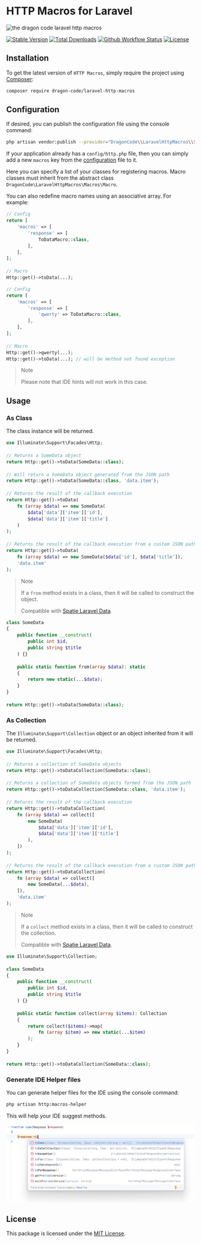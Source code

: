 # HTTP Macros for Laravel

![the dragon code laravel http macros](https://preview.dragon-code.pro/the-dragon-code/http-macros.svg?brand=laravel&mode=dark)

[![Stable Version][badge_stable]][link_packagist]
[![Total Downloads][badge_downloads]][link_packagist]
[![Github Workflow Status][badge_build]][link_build]
[![License][badge_license]][link_license]

## Installation

To get the latest version of `HTTP Macros`, simply require the project using [Composer](https://getcomposer.org):

```Bash
composer require dragon-code/laravel-http-macros
```

## Configuration

If desired, you can publish the configuration file using the console command:

```bash
php artisan vendor:publish --provider="DragonCode\\LaravelHttpMacros\\ServiceProvider"
```

If your application already has a `config/http.php` file, then you can simply add a new `macros` key from the
[configuration](config/http.php) file to it.

Here you can specify a list of your classes for registering macros.
Macro classes must inherit from the abstract class `DragonCode\LaravelHttpMacros\Macros\Macro`.

You can also redefine macro names using an associative array. For example:

```php
// Config
return [
    'macros' => [
        'response' => [
            ToDataMacro::class,
        ],
    ],
];

// Macro
Http::get()->toData(...);
```

```php
// Config
return [
    'macros' => [
        'response' => [
            'qwerty' => ToDataMacro::class,
        ],
    ],
];

// Macro
Http::get()->qwerty(...);
Http::get()->toData(...); // will be method not found exception
```

> Note
>
> Please note that IDE hints will not work in this case.

## Usage

### As Class

The class instance will be returned.

```php
use Illuminate\Support\Facades\Http;

// Returns a SomeData object
return Http::get()->toData(SomeData::class);

// Will return a SomeData object generated from the JSON path
return Http::get()->toData(SomeData::class, 'data.item');

// Returns the result of the callback execution
return Http::get()->toData(
    fn (array $data) => new SomeData(
        $data['data']['item']['id'],
        $data['data']['item']['title']
    )
);

// Returns the result of the callback execution from a custom JSON path
return Http::get()->toData(
    fn (array $data) => new SomeData($data['id'], $data['title']),
    'data.item'
);
```

> Note
>
> If a `from` method exists in a class, then it will be called to construct the object.
>
> Compatible with [Spatie Laravel Data](https://spatie.be/docs/laravel-data).

```php
class SomeData
{
    public function __construct(
        public int $id,
        public string $title
    ) {}
    
    public static function from(array $data): static
    {
        return new static(...$data);
    }
}

return Http::get()->toData(SomeData::class);
```

### As Collection

The `Illuminate\Support\Collection` object or an object inherited from it will be returned.

```php
use Illuminate\Support\Facades\Http;

// Returns a collection of SomeData objects
return Http::get()->toDataCollection(SomeData::class);

// Returns a collection of SomeData objects formed from the JSON path
return Http::get()->toDataCollection(SomeData::class, 'data.item');

// Returns the result of the callback execution
return Http::get()->toDataCollection(
    fn (array $data) => collect([
        new SomeData(
            $data['data']['item']['id'],
            $data['data']['item']['title']
        ),
    ])
);

// Returns the result of the callback execution from a custom JSON path
return Http::get()->toDataCollection(
    fn (array $data) => collect([
        new SomeData(...$data),
    ]),
    'data.item'
);
```

> Note
>
> If a `collect` method exists in a class, then it will be called to construct the collection.
>
> Compatible with [Spatie Laravel Data](https://spatie.be/docs/laravel-data).

```php
use Illuminate\Support\Collection;

class SomeData
{
    public function __construct(
        public int $id,
        public string $title
    ) {}
    
    public static function collect(array $items): Collection
    {
        return collect($items)->map(
            fn (array $item) => new static(...$item)
        );
    }
}

return Http::get()->toDataCollection(SomeData::class);
```

### Generate IDE Helper files

You can generate helper files for the IDE using the console command:

```Bash
php artisan http:macros-helper
```

This will help your IDE suggest methods.

![IDE Helper](.github\images\ide-helper.png)

## License

This package is licensed under the [MIT License](LICENSE).


[badge_build]:          https://img.shields.io/github/actions/workflow/status/TheDragonCode/laravel-http-macros/phpunit.yml?style=flat-square

[badge_downloads]:      https://img.shields.io/packagist/dt/dragon-code/laravel-http-macros.svg?style=flat-square

[badge_license]:        https://img.shields.io/packagist/l/dragon-code/laravel-http-macros.svg?style=flat-square

[badge_stable]:         https://img.shields.io/github/v/release/TheDragonCode/laravel-http-macros?label=packagist&style=flat-square

[link_build]:           https://github.com/TheDragonCode/laravel-http-macros/actions

[link_license]:         LICENSE

[link_packagist]:       https://packagist.org/packages/dragon-code/laravel-http-macros
